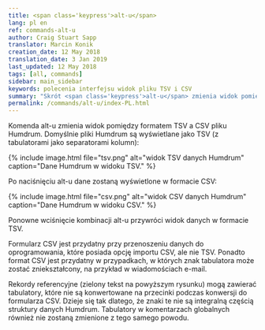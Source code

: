 ```yaml
---
title: <span class='keypress'>alt-u</span>
lang: pl en
ref: commands-alt-u
author: Craig Stuart Sapp
translator: Marcin Konik
creation_date: 12 May 2018
translation_date: 3 Jan 2019
last_updated: 12 May 2018
tags: [all, commands]
sidebar: main_sidebar
keywords: polecenia interfejsu widok pliku TSV i CSV
summary: "Skrót <span class='keypress'>alt-u</span> zmienia widok pomiędzy formatem TSV a CSV pliku Humdrum."
permalink: /commands/alt-u/index-PL.html
---
```


Komenda <span class="keypress">alt-u</span> zmienia widok pomiędzy
formatem TSV a CSV pliku Humdrum. Domyślnie pliki Humdrum są wyświetlane
jako TSV (z tabulatorami jako separatorami kolumn):

{% include image.html
	file="tsv.png"
	alt="widok TSV danych Humdrum"
	caption="Dane Humdrum w widoku TSV."
%}

Po naciśnięciu <span class="keypress">alt-u</span> dane zostaną
wyświetlone w formacie CSV:

{% include image.html
	file="csv.png"
	alt="widok CSV danych Humdrum"
	caption="Dane Humdrum w widoku CSV."
%}

Ponowne wciśnięcie kombinacji <span class="keypress">alt-u</span> przywróci
widok danych w formacie TSV.

Formularz CSV jest przydatny przy przenoszeniu danych do oprogramowania, które posiada
opcję importu CSV, ale nie TSV. Ponadto format CSV jest przydatny w przypadkach, w których
znak tabulatora może zostać zniekształcony, na przykład w wiadomościach e-mail.

Rekordy referencyjne (zielony tekst na powyższym rysunku) mogą zawierać tabulatory,
które nie są konwertowane na przecinki podczas konwersji do formularza CSV.
Dzieje się tak dlatego, że znaki te nie są integralną częścią struktury danych Humdrum.
Tabulatory w komentarzach globalnych również nie zostaną zmienione z tego samego powodu.

